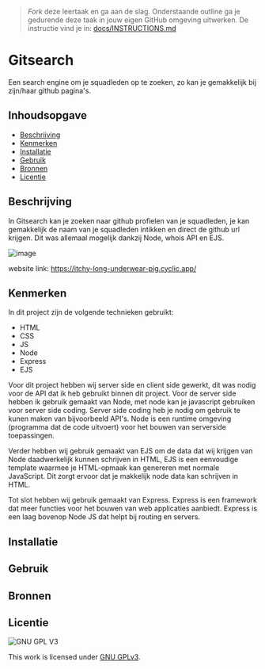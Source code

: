 > _Fork_ deze leertaak en ga aan de slag. Onderstaande outline ga je gedurende deze taak in jouw eigen GitHub omgeving uitwerken. De instructie vind je in: [docs/INSTRUCTIONS.md](docs/INSTRUCTIONS.md)

# Gitsearch
<!-- Geef je project een titel en schrijf in één zin wat het is -->
Een search engine om je squadleden op te zoeken, zo kan je gemakkelijk bij zijn/haar github pagina's.

## Inhoudsopgave

  * [Beschrijving](#beschrijving)
  * [Kenmerken](#kenmerken)
  * [Installatie](#installatie)
  * [Gebruik](#gebruik)
  * [Bronnen](#bronnen)
  * [Licentie](#licentie)

## Beschrijving
<!-- In de Beschrijving staat hoe je project er uit ziet, hoe het werkt en wat je er mee kan. -->
In Gitsearch kan je zoeken naar github profielen van je squadleden, je kan gemakkelijk de naam van je squadleden intikken en direct de github url krijgen. Dit was allemaal mogelijk dankzij Node, whois API en EJS.

<!-- Voeg een mooie poster visual toe 📸 -->
![image](https://user-images.githubusercontent.com/112855878/221082897-ea750a0b-a657-45b7-b884-cd02c1a520a0.png)

<!-- Voeg een link toe naar Github Pages 🌐-->
website link: https://itchy-long-underwear-pig.cyclic.app/

## Kenmerken
<!-- Bij Kenmerken staat welke technieken zijn gebruikt en hoe. Wat is de HTML structuur? Wat zijn de belangrijkste dingen in CSS? Wat is er met Javascript gedaan en hoe? Misschien heb je een framwork of library gebruikt? -->
In dit project zijn de volgende technieken gebruikt:
- HTML
- CSS
- JS
- Node
- Express
- EJS

Voor dit project hebben wij server side en client side gewerkt, dit was nodig voor de API dat ik heb gebruikt binnen dit project. Voor de server side hebben ik gebruik gemaakt van Node, met node kan je javascript gebruiken voor server side coding. Server side coding heb je nodig om gebruik te kunen maken van bijvoorbeeld API's. Node is een runtime omgeving (programma dat de code uitvoert) voor het bouwen van serverside toepassingen.

Verder hebben wij gebruik gemaakt van EJS om de data dat wij krijgen van Node daadwerkelijk kunnen schrijven in HTML, EJS is een eenvoudige template waarmee je HTML-opmaak kan genereren met normale JavaScript. Dit zorgt ervoor dat je makkelijk node data kan schrijven in HTML.

Tot slot hebben wij gebruik gemaakt van Express. Express is een framework dat meer functies voor het bouwen van web applicaties aanbiedt. Express is een laag bovenop Node JS dat helpt bij routing en servers.

## Installatie
<!-- Bij Installatie staat stap-voor-stap beschreven hoe je de development omgeving moet inrichten om aan de repository te kunnen werken. -->

## Gebruik

## Bronnen

## Licentie

![GNU GPL V3](https://www.gnu.org/graphics/gplv3-127x51.png)

This work is licensed under [GNU GPLv3](./LICENSE).
